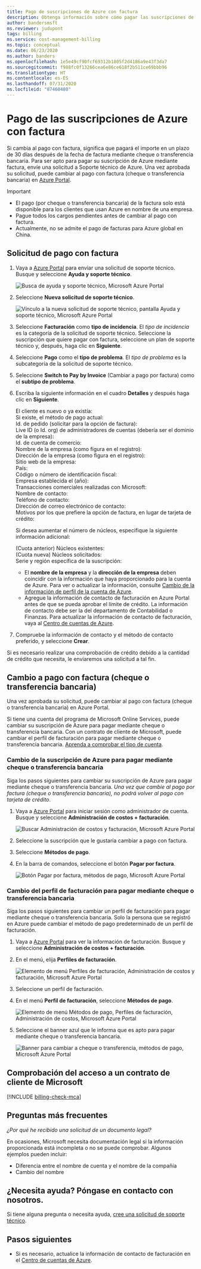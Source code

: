 ```yaml
---
title: Pago de suscripciones de Azure con factura
description: Obtenga información sobre cómo pagar las suscripciones de Azure mediante factura. Consulte las preguntas más frecuentes y vea los recursos adicionales.
author: bandersmsft
ms.reviewer: judupont
tags: billing
ms.service: cost-management-billing
ms.topic: conceptual
ms.date: 06/23/2020
ms.author: banders
ms.openlocfilehash: 1e5e49cf90fcf69312b1805f2d4186a9e43f3da7
ms.sourcegitcommit: f988fc0f13266cea6e86ce618f2b511ce69bbb96
ms.translationtype: HT
ms.contentlocale: es-ES
ms.lasthandoff: 07/31/2020
ms.locfileid: "87460480"
---
```

# <a name="pay-for-your-azure-subscription-by-invoice"></a>Pago de las suscripciones de Azure con factura

Si cambia al pago con factura, significa que pagará el importe en un plazo de 30 días después de la fecha de factura mediante cheque o transferencia bancaria. Para ser apto para pagar su suscripción de Azure mediante factura, envíe una solicitud a Soporte técnico de Azure. Una vez aprobada su solicitud, puede cambiar al pago con factura (cheque o transferencia bancaria) en [Azure Portal](https://portal.azure.com).

> [!IMPORTANT]
> * El pago (por cheque o transferencia bancaria) de la factura solo está disponible para los clientes que usan Azure en nombre de una empresa.
> * Pague todos los cargos pendientes antes de cambiar al pago con factura.
> * Actualmente, no se admite el pago de facturas para Azure global en China.

## <a name="request-to-pay-by-invoice"></a>Solicitud de pago con factura

1. Vaya a [Azure Portal](https://portal.azure.com) para enviar una solicitud de soporte técnico. Busque y seleccione **Ayuda y soporte técnico**.

    ![Busca de ayuda y soporte técnico, Microsoft Azure Portal](./media/pay-by-invoice/search-for-help-and-support.png)

2. Seleccione **Nueva solicitud de soporte técnico**.

    ![Vínculo a la nueva solicitud de soporte técnico, pantalla Ayuda y soporte técnico, Microsoft Azure Portal](./media/pay-by-invoice/help-and-support.png)

2. Seleccione **Facturación** como **tipo de incidencia**. El *tipo de incidencia* es la categoría de la solicitud de soporte técnico. Seleccione la suscripción que quiere pagar con factura, seleccione un plan de soporte técnico y, después, haga clic en **Siguiente**.

3. Seleccione **Pago** como el **tipo de problema**. El *tipo de problema* es la subcategoría de la solicitud de soporte técnico.

4. Seleccione **Switch to Pay by Invoice** (Cambiar a pago por factura) como el **subtipo de problema**.

5. Escriba la siguiente información en el cuadro **Detalles** y después haga clic en **Siguiente**.

     El cliente es nuevo o ya existía:<br>
     Si existe, el método de pago actual:<br>
     Id. de pedido (solicitar para la opción de factura):<br>
     Live ID (o Id. org) de administradores de cuentas (debería ser el dominio de la empresa):<br>
     Id. de cuenta de comercio:<br>
     Nombre de la empresa (como figura en el registro):<br>
     Dirección de la empresa (como figura en el registro):<br>
     Sitio web de la empresa:<br>
     País:<br>
     Código o número de identificación fiscal:<br>
     Empresa establecida el (año):<br>
     Transacciones comerciales realizadas con Microsoft:<br>
     Nombre de contacto:<br>
     Teléfono de contacto:<br>
     Dirección de correo electrónico de contacto:<br>
     Motivos por los que prefiere la opción de factura, en lugar de tarjeta de crédito:<br>

     Si desea aumentar el número de núcleos, especifique la siguiente información adicional:<br>

     (Cuota anterior) Núcleos existentes:<br>
     (Cuota nueva) Núcleos solicitados:<br>
     Serie y región específica de la suscripción:<br>

    - El **nombre de la empresa** y la **dirección de la empresa** deben coincidir con la información que haya proporcionado para la cuenta de Azure. Para ver o actualizar la información, consulte [Cambio de la información de perfil de la cuenta de Azure](change-azure-account-profile.md).
    - Agregue la información de contacto de facturación en Azure Portal antes de que se pueda aprobar el límite de crédito. La información de contacto debe ser la del departamento de Contabilidad o Finanzas. Para actualizar la información de contacto de facturación, vaya al [Centro de cuentas de Azure](https://account.azure.com/Profile).

6. Compruebe la información de contacto y el método de contacto preferido, y seleccione **Crear**.

Si es necesario realizar una comprobación de crédito debido a la cantidad de crédito que necesita, le enviaremos una solicitud a tal fin.

## <a name="switch-to-invoice-pay-checkwire-transfer"></a>Cambio a pago con factura (cheque o transferencia bancaria)

Una vez aprobada su solicitud, puede cambiar al pago con factura (cheque o transferencia bancaria) en Azure Portal.

Si tiene una cuenta del programa de Microsoft Online Services, puede cambiar su suscripción de Azure para pagar mediante cheque o transferencia bancaria. Con un contrato de cliente de Microsoft, puede cambiar el perfil de facturación para pagar mediante cheque o transferencia bancaria. [Aprenda a comprobar el tipo de cuenta](#check-access-to-a-microsoft-customer-agreement).

### <a name="switch-azure-subscription-to-checkwire-transfer"></a>Cambio de la suscripción de Azure para pagar mediante cheque o transferencia bancaria

Siga los pasos siguientes para cambiar su suscripción de Azure para pagar mediante cheque o transferencia bancaria. *Una vez que cambie al pago por factura (cheque o transferencia bancaria), no podrá volver al pago con tarjeta de crédito*.

1. Vaya a [Azure Portal](https://portal.azure.com) para iniciar sesión como administrador de cuenta. Busque y seleccione **Administración de costos + facturación**.

    ![Buscar Administración de costos y facturación, Microsoft Azure Portal](./media/pay-by-invoice/search.png)

1. Seleccione la suscripción que le gustaría cambiar a pago con factura.
1. Seleccione **Métodos de pago**.
1. En la barra de comandos, seleccione el botón **Pagar por factura**.

    ![Botón Pagar por factura, métodos de pago, Microsoft Azure Portal](./media/pay-by-invoice/pay-by-invoice.png)

### <a name="switch-billing-profile-to-checkwire-transfer"></a>Cambio del perfil de facturación para pagar mediante cheque o transferencia bancaria

Siga los pasos siguientes para cambiar un perfil de facturación para pagar mediante cheque o transferencia bancaria. Solo la persona que se registró en Azure puede cambiar el método de pago predeterminado de un perfil de facturación.

1. Vaya a [Azure Portal](https://portal.azure.com) para ver la información de facturación. Busque y seleccione **Administración de costos + facturación**.
1. En el menú, elija **Perfiles de facturación**.

    ![Elemento de menú Perfiles de facturación, Administración de costos y facturación, Microsoft Azure Portal](./media/pay-by-invoice/billing-profile.png)

1. Seleccione un perfil de facturación.
1. En el menú **Perfil de facturación**, seleccione **Métodos de pago**.

   ![Elemento de menú Métodos de pago, Perfiles de facturación, Administración de costos, Microsoft Azure Portal](./media/pay-by-invoice/billing-profile-payment-methods.png)

1. Seleccione el banner azul que le informa que es apto para pagar mediante cheque o transferencia bancaria.

    ![Banner para cambiar a cheque o transferencia, métodos de pago, Microsoft Azure Portal](./media/pay-by-invoice/customer-led-switch-to-invoice.png)

## <a name="check-access-to-a-microsoft-customer-agreement"></a>Comprobación del acceso a un contrato de cliente de Microsoft
[!INCLUDE [billing-check-mca](../../../includes/billing-check-mca.md)]

## <a name="frequently-asked-questions"></a>Preguntas más frecuentes

*¿Por qué he recibido una solicitud de un documento legal?*

En ocasiones, Microsoft necesita documentación legal si la información proporcionada está incompleta o no se puede comprobar. Algunos ejemplos pueden incluir:

* Diferencia entre el nombre de cuenta y el nombre de la compañía
* Cambio del nombre

## <a name="need-help-contact-us"></a>¿Necesita ayuda? Póngase en contacto con nosotros.

Si tiene alguna pregunta o necesita ayuda, [cree una solicitud de soporte técnico](https://go.microsoft.com/fwlink/?linkid=2083458).

## <a name="next-steps"></a>Pasos siguientes

* Si es necesario, actualice la información de contacto de facturación en el [Centro de cuentas de Azure](https://account.azure.com/Profile).
